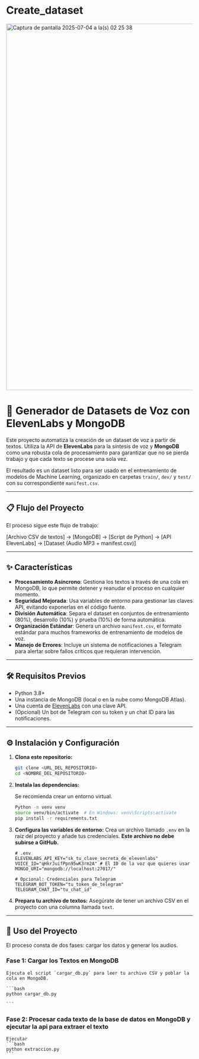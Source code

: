 # Create_dataset
<img width="987" alt="Captura de pantalla 2025-07-04 a la(s) 02 25 38" src="https://github.com/user-attachments/assets/63237ff9-b233-4184-9dd5-807074a26380" />

# 🤖 Generador de Datasets de Voz con ElevenLabs y MongoDB


Este proyecto automatiza la creación de un dataset de voz a partir de textos. Utiliza la API de **ElevenLabs** para la síntesis de voz y **MongoDB** como una robusta cola de procesamiento para garantizar que no se pierda trabajo y que cada texto se procese una sola vez.

El resultado es un dataset listo para ser usado en el entrenamiento de modelos de Machine Learning, organizado en carpetas `train/`, `dev/` y `test/` con su correspondiente `manifest.csv`.

---

## 📋 Flujo del Proyecto

El proceso sigue este flujo de trabajo:

[Archivo CSV de textos] -> [MongoDB] -> [Script de Python] -> [API ElevenLabs] -> [Dataset (Audio MP3 + manifest.csv)]


---

## ✨ Características

* **Procesamiento Asíncrono**: Gestiona los textos a través de una cola en MongoDB, lo que permite detener y reanudar el proceso en cualquier momento.
* **Seguridad Mejorada**: Usa variables de entorno para gestionar las claves API, evitando exponerlas en el código fuente.
* **División Automática**: Separa el dataset en conjuntos de entrenamiento (80%), desarrollo (10%) y prueba (10%) de forma automática.
* **Organización Estándar**: Genera un archivo `manifest.csv`, el formato estándar para muchos frameworks de entrenamiento de modelos de voz.
* **Manejo de Errores**: Incluye un sistema de notificaciones a Telegram para alertar sobre fallos críticos que requieran intervención.

---

## 🛠️ Requisitos Previos

* Python 3.8+
* Una instancia de MongoDB (local o en la nube como MongoDB Atlas).
* Una cuenta de [ElevenLabs](https://elevenlabs.io/) con una clave API.
* (Opcional) Un bot de Telegram con su token y un chat ID para las notificaciones.

---

## ⚙️ Instalación y Configuración

1.  **Clona este repositorio:**
    ```bash
    git clone <URL_DEL_REPOSITORIO>
    cd <NOMBRE_DEL_REPOSITORIO>
    ```

2.  **Instala las dependencias:**
   
    Se recomienda crear un entorno virtual.
    ```bash
    Python -m venv venv
    source venv/bin/activate  # En Windows: venv\Scripts\activate
    pip install -r requirements.txt
    ```


3.  **Configura las variables de entorno:**
    Crea un archivo llamado `.env` en la raíz del proyecto y añade tus credenciales. **Este archivo no debe subirse a GitHub.**

    ```dotenv
    # .env
    ELEVENLABS_API_KEY="sk_tu_clave_secreta_de_elevenlabs"
    VOICE_ID="qHkrJuifPpn95wK3rm2A" # El ID de la voz que quieres usar
    MONGO_URI="mongodb://localhost:27017/"

    # Opcional: Credenciales para Telegram
    TELEGRAM_BOT_TOKEN="tu_token_de_telegram"
    TELEGRAM_CHAT_ID="tu_chat_id"

    ```

4.  **Prepara tu archivo de textos:**
    Asegúrate de tener un archivo CSV en el proyecto con una columna llamada `text`.

---

## 🚀 Uso del Proyecto

El proceso consta de dos fases: cargar los datos y generar los audios.

### Fase 1: Cargar los Textos en MongoDB

    Ejecuta el script `cargar_db.py` para leer tu archivo CSV y poblar la cola en MongoDB.

    ```bash
    python cargar_db.py 

    ```

 ### Fase 2: Procesar cada texto de la base de datos en MongoDB y ejecutar la api para extraer el texto 

    Ejecutar
    ```bash
    python extraccion.py 
    ```
